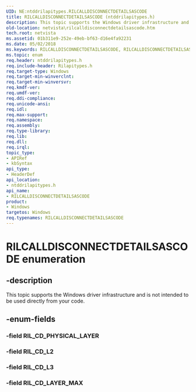 ```yaml
---
UID: NE:ntddrilapitypes.RILCALLDISCONNECTDETAILSASCODE
title: RILCALLDISCONNECTDETAILSASCODE (ntddrilapitypes.h)
description: This topic supports the Windows driver infrastructure and is not intended to be used directly from your code.
old-location: netvista\rilcalldisconnectdetailsascode.htm
tech.root: netvista
ms.assetid: 01b311e9-252e-49eb-bf63-d16e4fa92231
ms.date: 05/02/2018
ms.keywords: RILCALLDISCONNECTDETAILSASCODE, RILCALLDISCONNECTDETAILSASCODE enumeration [Network Drivers Starting with Windows Vista], RIL_CD_L2, RIL_CD_L3, RIL_CD_LAYER_MAX, netvista.rilcalldisconnectdetailsascode, ntddrilapitypes/RILCALLDISCONNECTDETAILSASCODE, ntddrilapitypes/RIL_CD_L2, ntddrilapitypes/RIL_CD_L3, ntddrilapitypes/RIL_CD_LAYER_MAX
ms.topic: enum
req.header: ntddrilapitypes.h
req.include-header: Rilapitypes.h
req.target-type: Windows
req.target-min-winverclnt: 
req.target-min-winversvr: 
req.kmdf-ver: 
req.umdf-ver: 
req.ddi-compliance: 
req.unicode-ansi: 
req.idl: 
req.max-support: 
req.namespace: 
req.assembly: 
req.type-library: 
req.lib: 
req.dll: 
req.irql: 
topic_type:
- APIRef
- kbSyntax
api_type:
- HeaderDef
api_location:
- ntddrilapitypes.h
api_name:
- RILCALLDISCONNECTDETAILSASCODE
product:
- Windows
targetos: Windows
req.typenames: RILCALLDISCONNECTDETAILSASCODE
---
```


# RILCALLDISCONNECTDETAILSASCODE enumeration


## -description


This topic supports the Windows driver infrastructure and is not intended to be used directly from your code.


## -enum-fields




### -field RIL_CD_PHYSICAL_LAYER


### -field RIL_CD_L2


### -field RIL_CD_L3


### -field RIL_CD_LAYER_MAX

